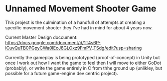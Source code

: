 # Unnamed Movement Shooter Game

This project is the culmination of a handfull of attempts at creating a specific movement shooter they I've had in mind for about 4 years now.

Current Master Design doccument: https://docs.google.com/document/d/1T4s6P-lCuvQuTB0PGpyCWa0lEcJ8GLOxz9FmPV_TSdg/edit?usp=sharing 

Currently the gameplay is being prototyped (proof-of-concept) in Unity but once I work out how I want the game to feel then I will move to either GoDot (probably), or write the game entirely in C from thhe ground up (unlikley, but possible for a future game-engine dev centric project).
